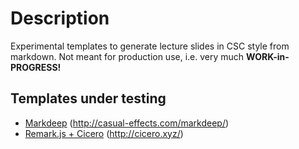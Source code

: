 # Description

Experimental templates to generate lecture slides in CSC style from markdown.
Not meant for production use, i.e. very much **WORK-in-PROGRESS!**

## Templates under testing

- [Markdeep](markdeep-slides) (http://casual-effects.com/markdeep/)
- [Remark.js + Cicero](remark-cicero) (http://cicero.xyz/)

